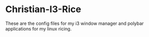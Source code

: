 # Christian-I3-Rice
These are the config files for my i3 window manager and polybar applications for my linux ricing.

